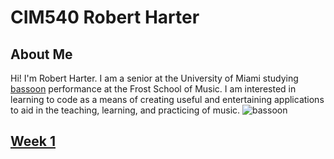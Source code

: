 # CIM540 Robert Harter

## About Me

Hi! I'm Robert Harter. I am a senior at the University of Miami studying [bassoon](https://en.wikipedia.org/wiki/Bassoon) performance at the Frost School of Music.
I am interested in learning to code as a means of creating useful and entertaining applications to aid in the teaching, learning, and practicing of music.
![bassoon](https://thumbs.dreamstime.com/z/bassoon-detail-musical-instrument-47386926.jpg)
## [Week 1](https://github.com/Robbie219/CIM540/tree/master/week1)


